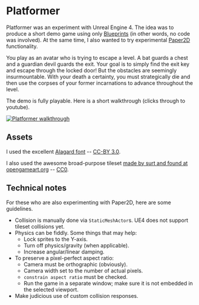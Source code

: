 # Platformer

Platformer was an experiment with Unreal Engine 4. The idea was to produce a short demo game using only [Blueprints](https://docs.unrealengine.com/latest/INT/Engine/Blueprints/index.html) (in other words, no code was involved). At the same time, I also wanted to try experimental [Paper2D](https://docs.unrealengine.com/latest/INT/Engine/Paper2D/index.html) functionality.

You play as an avatar who is trying to escape a level. A bat guards a chest and a guardian devil guards the exit. Your goal is to simply find the exit key and escape through the locked door! But the obstacles are seemingly insurmountable. With your death a certainty, you must strategically die and then use the corpses of your former incarnations to advance throughout the level.

The demo is fully playable. Here is a short walkthrough (clicks through to youtube).

[![Platformer walkthrough](http://img.youtube.com/vi/jE0NUf_VJaI/0.jpg)](http://youtu.be/jE0NUf_VJaI)

## Assets

I used the excellent [Alagard font](http://opengameart.org/content/pixel-fonts-by-pix3m) -- [CC-BY 3.0](http://opengameart.org/content/pixel-fonts-by-pix3m).

I also used the awesome broad-purpose tileset [made by surt and found at opengameart.org](http://opengameart.org/content/simple-broad-purpose-tileset) -- [CC0](https://creativecommons.org/publicdomain/zero/1.0/).

## Technical notes

For these who are also experimenting with Paper2D, here are some guidelines.

- Collision is manually done via `StaticMeshActor`s. UE4 does not support tileset collisions yet.
- Physics can be fiddly. Some things that may help:
  - Lock sprites to the Y-axis.
  - Turn off physics/gravity (when applicable).
  - Increase angular/linear damping.
- To preserve a pixel-perfect aspect ratio:
  - Camera must be orthographic (obviously).
  - Camera width set to the number of actual pixels.
  - `constrain aspect ratio` must be checked.
  - Run the game in a separate window; make sure it is not embedded in the selected viewport.
- Make judicious use of custom collision responses.
